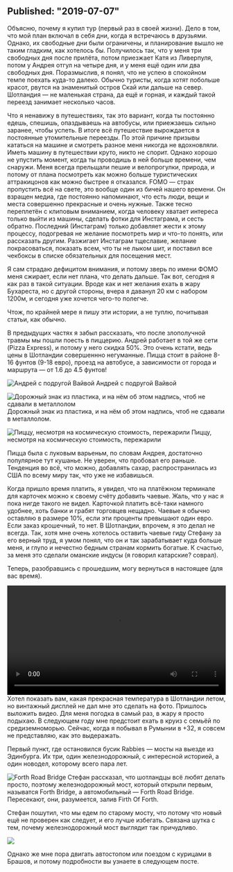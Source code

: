 Published: "2019-07-07"
--------------------------
Объясню, почему я купил тур (первый раз в своей жизни). Дело в том, что мой план включал в себя дни, когда я встречаюсь в друзьями. Однако, их свободные дни были ограничены, и планирование вышло не таким гладким, как хотелось бы. Получилось так, что у меня три свободных дня после прилёта, потом приезжает Катя из Ливерпуля, потом у Андрея отгул на четыре дня, и у меня ещё один или два свободных дня. Поразмыслив, я понял, что не успею в спокойном темпе поехать куда-то далеко. Обычно туристы, когда хотят побольше красот, рвутся на знаменитый остров Скай или дальше на север. Шотландия &mdash; не маленькая страна, да ещё и горная, и каждый такой переезд занимает несколько часов. 

Что я ненавижу в путешествиях, так это вариант, когда ты постоянно едешь, спешишь, опаздываешь на автобусы, или приежзаешь сильно заранее, чтобы успеть. В итоге всё путешествие вырождается в постоянные утомительные переезды. По этой причине призывы кататься на машине и смотреть разное меня никогда не вдохновляли. Иметь машину в путешествии круто, никто не спорит. Однако хорошо не упустить момент, когда ты проводишь в ней больше времени, чем снаружи. Меня всегда прельщали пешие и велопрогулки, природа, и потому от плана посмотреть как можно больше туристических аттракицонов как можно быстрее я отказался. FOMO &mdash; страх пропустить всё на свете, это вообще один из бичей нашего времени. Он взращен медиа, где постоянно напоминают, что есть люди, вещи и места совершенно прекрасные и очень нужные. Также тесно переплетён с клиповым вниманием, когда человеку хватает интереса только выйти из машины, сделать фотки для Инстаграма, и сесть обратно. Последний (Инстаграм) только добавляет жести к этому процессу, подогревая не желание посмотреть мир и что-то понять, или рассказать другим. Разжигает Инстаграм тщеславие, желание покрасоваться, показать всем, что ты не лыком шит, и поставил все чекбоксы в списке обязательных для посещения мест.

 Я сам страдаю дефицитом внимания, и потому зверь по имени ФОМО меня сжирает, если нет плана, что делать дальше. Так вот, сегодня я как раз в такой ситуации. Вроде как и нет желания ехать в жару Бухареста, но с другой стороны, вчера я даванул 20 км с набором 1200м, и сегодня уже хочется чего-то полегче.
 
 Чтож, по крайней мере я пишу эти истории, а не туплю, почитывая статьи, как обычно.
 
 В предыдущих частях я забыл рассказать, что после злополучной травмы мы пошли поесть в пиццерию. Андрей работает в той же сети (Pizza Express), и потому у него скидка 50%. Это очень кстати, ведь цены в Шотландии совершеннно негуманные. Пицца стоит в районе 8-16 фунтов (9-18  евро), проезд на автобусе, а зависимости от города и маршрута &mdash; от 1.6 до 4.5 фунтов!
 
![Андрей с подругой Вайвой](IMG_20190614_200330.jpg)
Андрей с подругой Вайвой

![Дорожный знак из пластика, и на нём об этом надпись, чтоб не сдавали в металлолом](IMG_20190614_211106.jpg)
Дорожный знак из пластика, и на нём об этом надпись, чтоб не сдавали в металлолом.

![Пиццу, несмотря на космическую стоимость, пережарили](IMG_20190614_222043_498.jpg)
Пиццу, несмотря на космическую стоимость, пережарили

Пицца была с луковым варьеньм, по словам Андрея, достаточно популярное тут кушанье. Не уверен, что пробовал его раньше. Тенденция во всё, что можно, добавлять сахар, распространилась из США по всему миру так, что уже не избавишься.

Когда пришло время платить, я увидел, что на платёжном терминале для карточек можно к своему счёту добавить чаевые. Жаль, что у нас я пока нигде такого не видел. Карточкой платить всё-таки намного удобнее, хоть банки и грабят торговцев нещадно. Чаевые я обычно оставляю в размере 10%, если эти проценты превышают один евро. Если заказ крошечный, то нет. В Шотландии, впрочем, я это делал не всегда. Так, хотя мне очень хотелось оставить чаевые гиду Стефану за его верный труд, я умом понял, что он и так зарабатывает куда больше меня, и глупо и нечестно бедным странам кормить богатые. К счастью, за меня это сделали оманские индусы (я говорил катарские? соврал).

Теперь, разобравшись с прошедшим, могу вернуться в настоящее (для вас время). 

 <video width="100%" loop controls>
  <source src="/files/VID_20190615_091901.mp4" type="video/mp4">
Your browser does not support the video tag.
</video> 
Хотел показать вам, какая прекрасная температура в Шотландии летом, но винтажный дисплей не дал мне это сделать на фото. Пришлось выложить видео. Для меня погодка в самый раз, в жару я просто подыхаю. В следующем году мне предстоит ехать в круиз с семьёй по средиземноморью. Сейчас, когда я побывал в Румынии в +32, я совсем не представляю, как это выдеражать.

Первый пункт, где остановился бусик Rabbies &mdash; мосты на выезде из Эдинбурга. Их три, один железнодорожный, с интересной историей, а один новодел, которому всего пара лет.

![Forth Road Bridge](IMG_20190615_092202.jpg)
Стефан рассказал, что шотландцы всё любят делать просто, поэтому железнодорожный мост, который открыли первым, называтся Forth Bridge, а автомобильный &mdash; Forth Road Bridge. Пересекают, они, разумеется, залив Firth Of Forth.
 
Стефан пошутил, что мы едем по старому мосту, что потому что новый ещё не проверен как следует, и его лучше избегать. Связана шутка с тем, почему железнодорожный мост выглядит так причудливо.

![](IMG_20190615_092158.jpg)

Однако же мне пора двигать автостопом или поездом с курицами в Брашов, и потому подробности вы узнаете в следующем посте.